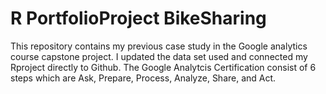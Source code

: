# R PortfolioProject BikeSharing

This repository contains my previous case study in the Google analytics course capstone project. I updated the data set used and connected my Rproject directly to Github. The Google Analytcis Certification consist of 6 steps which are Ask, Prepare, Process, Analyze, Share, and Act. 
